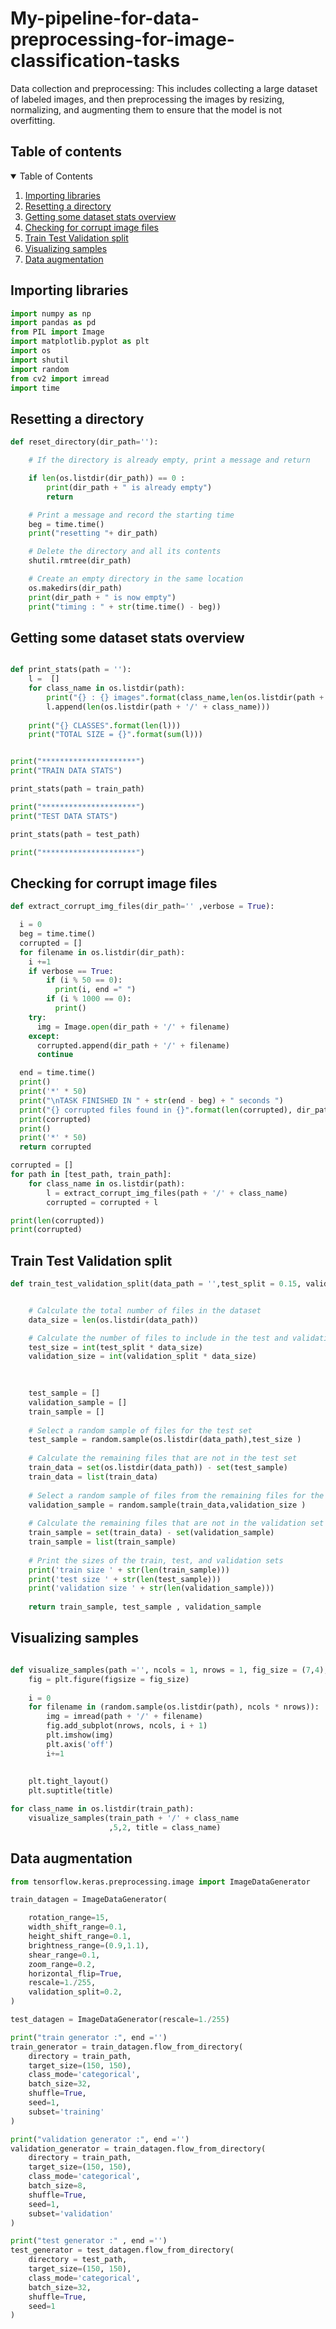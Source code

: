 # My-pipeline-for-data-preprocessing-for-image-classification-tasks
Data collection and preprocessing: This includes collecting a large dataset of labeled images, and then preprocessing the images by resizing, normalizing, and augmenting them to ensure that the model is not overfitting.

## Table of contents

<!-- TABLE OF CONTENTS -->
<details open="open">
  <summary>Table of Contents</summary>
  <ol>
    <li><a href="#importing-libraries">Importing libraries</a></li>  
    <li><a href="#resetting-a-directory">Resetting a directory</a></li> 
    <li><a href="#getting-some-dataset-stats-overview">Getting some dataset stats overview</a></li> 
    <li><a href="#checking-for-corrupt-image-files">Checking for corrupt image files</a></li>
    <li><a href="#train-test-validation-split">Train Test Validation split</a></li>
    <li><a href="#visualizing-samples">Visualizing samples</a></li>
    <li><a href="#data-augmentation">Data augmentation</a></li>
   
  </ol>
</details>

## Importing libraries
```py
import numpy as np
import pandas as pd
from PIL import Image
import matplotlib.pyplot as plt
import os
import shutil
import random
from cv2 import imread
import time
```
## Resetting a directory
```py
def reset_directory(dir_path=''):

    # If the directory is already empty, print a message and return

    if len(os.listdir(dir_path)) == 0 :
        print(dir_path + " is already empty")
        return

    # Print a message and record the starting time
    beg = time.time()
    print("resetting "+ dir_path)

    # Delete the directory and all its contents
    shutil.rmtree(dir_path)

    # Create an empty directory in the same location
    os.makedirs(dir_path)
    print(dir_path + " is now empty")
    print("timing : " + str(time.time() - beg))
```

## Getting some dataset stats overview

```py

def print_stats(path = ''):
    l =  []
    for class_name in os.listdir(path):
        print("{} : {} images".format(class_name,len(os.listdir(path + '/' + class_name))))
        l.append(len(os.listdir(path + '/' + class_name)))
        
    print("{} CLASSES".format(len(l)))        
    print("TOTAL SIZE = {}".format(sum(l)))    
```

```py

print("*********************")
print("TRAIN DATA STATS")

print_stats(path = train_path)

print("*********************")
print("TEST DATA STATS")

print_stats(path = test_path)

print("*********************")
```
## Checking for corrupt image files

```py
def extract_corrupt_img_files(dir_path='' ,verbose = True):

  i = 0
  beg = time.time()
  corrupted = []
  for filename in os.listdir(dir_path):
    i +=1
    if verbose == True:
        if (i % 50 == 0):
          print(i, end =" ")
        if (i % 1000 == 0):
          print()
    try:
      img = Image.open(dir_path + '/' + filename)
    except:
      corrupted.append(dir_path + '/' + filename)
      continue

  end = time.time()
  print()
  print('*' * 50) 
  print("\nTASK FINISHED IN " + str(end - beg) + " seconds ")
  print("{} corrupted files found in {}".format(len(corrupted), dir_path))
  print(corrupted)
  print()
  print('*' * 50) 
  return corrupted
```
```py
corrupted = []
for path in [test_path, train_path]:
    for class_name in os.listdir(path):
        l = extract_corrupt_img_files(path + '/' + class_name)
        corrupted = corrupted + l

print(len(corrupted))
print(corrupted)
```
## Train Test Validation split

```py
def train_test_validation_split(data_path = '',test_split = 0.15, validation_split = 0.15):


    # Calculate the total number of files in the dataset
    data_size = len(os.listdir(data_path))

    # Calculate the number of files to include in the test and validation sets
    test_size = int(test_split * data_size)
    validation_size = int(validation_split * data_size)
    

    
    test_sample = []
    validation_sample = []
    train_sample = []
    
    # Select a random sample of files for the test set
    test_sample = random.sample(os.listdir(data_path),test_size )
    
    # Calculate the remaining files that are not in the test set
    train_data = set(os.listdir(data_path)) - set(test_sample)
    train_data = list(train_data)
    
    # Select a random sample of files from the remaining files for the validation set
    validation_sample = random.sample(train_data,validation_size )
    
    # Calculate the remaining files that are not in the validation set
    train_sample = set(train_data) - set(validation_sample)
    train_sample = list(train_sample)
    
    # Print the sizes of the train, test, and validation sets
    print('train size ' + str(len(train_sample)))
    print('test size ' + str(len(test_sample)))
    print('validation size ' + str(len(validation_sample)))
    
    return train_sample, test_sample , validation_sample
```
    

## Visualizing samples
```py

def visualize_samples(path ='', ncols = 1, nrows = 1, fig_size = (7,4), title =""):
    fig = plt.figure(figsize = fig_size)
    
    i = 0
    for filename in (random.sample(os.listdir(path), ncols * nrows)):
        img = imread(path + '/' + filename)
        fig.add_subplot(nrows, ncols, i + 1)
        plt.imshow(img)
        plt.axis('off')
        i+=1
        
    
    plt.tight_layout()
    plt.suptitle(title)
```
```py
for class_name in os.listdir(train_path):
    visualize_samples(train_path + '/' + class_name
                      ,5,2, title = class_name)
```  

## Data augmentation
```py
from tensorflow.keras.preprocessing.image import ImageDataGenerator

train_datagen = ImageDataGenerator(

    rotation_range=15,
    width_shift_range=0.1,
    height_shift_range=0.1,
    brightness_range=(0.9,1.1),
    shear_range=0.1,
    zoom_range=0.2,
    horizontal_flip=True,
    rescale=1./255,
    validation_split=0.2,
)

test_datagen = ImageDataGenerator(rescale=1./255)
```

```py
print("train generator :", end ='')
train_generator = train_datagen.flow_from_directory(
    directory = train_path,
    target_size=(150, 150),
    class_mode='categorical',
    batch_size=32,
    shuffle=True,
    seed=1,
    subset='training'
)

print("validation generator :", end ='')
validation_generator = train_datagen.flow_from_directory(
    directory = train_path,
    target_size=(150, 150),
    class_mode='categorical',
    batch_size=8,
    shuffle=True,
    seed=1,
    subset='validation'
)

print("test generator :" , end ='')
test_generator = test_datagen.flow_from_directory(    
    directory = test_path,
    target_size=(150, 150),
    class_mode='categorical',
    batch_size=32,
    shuffle=True,
    seed=1
)
```










